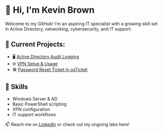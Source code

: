 # 👋 Hi, I'm Kevin Brown

Welcome to my GitHub! I'm an aspiring IT specialist with a growing skill set in Active Directory, networking, cybersecurity, and IT support.

## 🚧 Current Projects:
- 🖥️ [Active Directory Audit Logging](https://github.com/yourusername/active-directory-auditing)
- 🌐 [VPN Setup & Usage](https://github.com/yourusername/vpn-setup-and-usage)
- 🛠️ [Password Reset Ticket in osTicket](https://github.com/yourusername/osticket-password-reset)

## 🧰 Skills
- Windows Server & AD
- Basic PowerShell scripting
- VPN configuration
- IT support workflows

📫 Reach me on [LinkedIn](https://www.linkedin.com/in/yourname) or check out my ongoing labs here!

